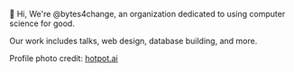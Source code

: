 👋 Hi, We're @bytes4change, an organization dedicated to using computer science for good.

Our work includes talks, web design, database building, and more.

Profile photo credit: [hotpot.ai](https://hotpot.ai)
<!---
bytes4change/bytes4change is a ✨ special ✨ repository because its `README.md` (this file) appears on your GitHub profile.
You can click the Preview link to take a look at your changes.
--->
